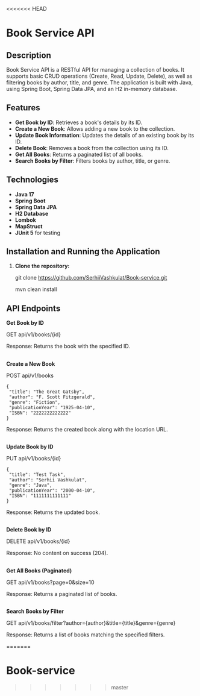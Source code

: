 <<<<<<< HEAD
# Book Service API

## Description
Book Service API is a RESTful API for managing a collection of books. It supports basic CRUD operations (Create, Read, Update, Delete), as well as filtering books by author, title, and genre. The application is built with Java, using Spring Boot, Spring Data JPA, and an H2 in-memory database.

## Features
- **Get Book by ID**: Retrieves a book's details by its ID.
- **Create a New Book**: Allows adding a new book to the collection.
- **Update Book Information**: Updates the details of an existing book by its ID.
- **Delete Book**: Removes a book from the collection using its ID.
- **Get All Books**: Returns a paginated list of all books.
- **Search Books by Filter**: Filters books by author, title, or genre.

## Technologies
- **Java 17**
- **Spring Boot**
- **Spring Data JPA**
- **H2 Database**
- **Lombok**
- **MapStruct**
- **JUnit 5** for testing

## Installation and Running the Application

1. **Clone the repository:**
  
   git clone https://github.com/SerhiiVashkulat/Book-service.git
   
   mvn clean install

## API Endpoints

 **Get Book by ID** 
 
 GET api/v1/books/{id}

 Response: Returns the book with the specified ID.

 ##

 **Create a New Book**

 POST api/v1/books
 ```
 {
  "title": "The Great Gatsby",
  "author": "F. Scott Fitzgerald",
  "genre": "Fiction",
  "publicationYear": "1925-04-10",
  "ISBN": "2222222222222"
}
```
Response: Returns the created book along with the location URL.

##

**Update Book by ID**

PUT api/v1/books/{id}

 ```
 {
  "title": "Test Task",
  "author": "Serhii Vashkulat",
  "genre": "Java",
  "publicationYear": "2000-04-10",
  "ISBN": "1111111111111"
}
```

Response: Returns the updated book.

##

**Delete Book by ID**

DELETE api/v1/books/{id}

Response: No content on success (204).

##

**Get All Books (Paginated)**

GET api/v1/books?page=0&size=10

Response: Returns a paginated list of books.

##

**Search Books by Filter**

GET api/v1/books/filter?author={author}&title={title}&genre={genre}

Response: Returns a list of books matching the specified filters.

=======
# Book-service
>>>>>>> master
